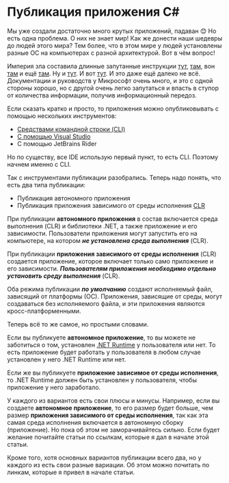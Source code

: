 # Публикация приложения C#
Мы уже создали достаточно много крутых приложений, падаван 😊 Но есть одна проблема. О них не знает мир!
Как же донести наши шедевры до людей этого мира? Тем более, что в этом мире у людей установлены
разные ОС на компьютерах с разной архитектурой. Вот в чём вопрос!

Империя зла составила длинные запутанные инструкции [тут](https://learn.microsoft.com/ru-ru/dotnet/core/deploying/),
[там](https://learn.microsoft.com/ru-ru/dotnet/core/deploying/ready-to-run), вон [там](https://learn.microsoft.com/en-us/dotnet/core/deploying/single-file/overview?tabs=cli)
и ещё [там](https://learn.microsoft.com/ru-ru/dotnet/core/tools/dotnet-publish). Ну и [тут](https://learn.microsoft.com/ru-ru/dotnet/core/deploying/trimming/trim-self-contained).
И вот [тут](https://learn.microsoft.com/ru-ru/previous-versions/visualstudio/visual-studio-2015/msbuild/msbuild).
И это даже ещё далеко не всё. Документации и руководств у Микрософт очень много, и это с одной стороны хорошо, но с другой
очень легко запутаться и впасть в ступор от количества информации, получив информационный передоз.

Если сказать кратко и просто, то приложения можно опубликовывать с помощью нескольких инструментов:
- [Средствами командной строки (CLI)](How-to-publish-CSharp-app-in-CLI.md)
- [С помощью Visual Studio](How-to-publish-CSharp-App-in-Visual-Studio.md)
- С помощью JetBrains Rider

Но по существу, все IDE использую первый пункт, то есть CLI. Поэтому начнем именно с CLI.

Так с инструментами публикации разобрались. Теперь надо понять, что есть два типа публикации:
- Публикация автономного приложения
- Публикация приложения зависимого от среды исполнения [CLR](Overview-of-CSharp-and-DotNet.md#What_is_CLR)

При публикации **автономного приложения** в состав включается среда выполнения (CLR) и библиотеки .NET, а также приложение 
и его зависимости. Пользователи приложения могут запустить его на компьютере, на котором _**не установлена среда 
выполнения**_ (CLR).

При публикации **приложения зависимого от среды исполнения** (CLR) создается приложение, которое включает только само 
приложение и его зависимости. _**Пользователям приложения необходимо отдельно установить среду выполнения**_ (CLR).

Оба режима публикации _**по умолчанию**_ создают исполняемый файл, зависящий от платформы (ОС).
Приложения, зависящие от среды, могут создаваться без исполняемого файла, и эти приложения являются
кросс-платформенными.

Теперь всё то же самое, но простыми словами.

Если вы публикуете **автономное приложение**, то вы можете не заботиться о том,
установлен [.NET Runtime](Overview-of-CSharp-and-DotNet.md#What_is_DotNet_Runtime) у пользователя или нет.
То есть приложение будет работать у пользователя в любом случае установлен у него .NET Runtime или нет.

Если же вы публикуете **приложение зависимое от среды исполнения**, то .NET Runtime должен быть установлен у пользователя,
чтобы приложение у него заработало.

У каждого из вариантов есть свои плюсы и минусы. Например, если вы создаете **автономное приложение**, то его размер будет 
больше, чем размер **приложения зависимого от среды исполнения**, так как эта самая среда исполнения включается 
в автономную сборку (приложение). Но пока об этом не заморачивайтесь сильно. Если будет желание почитайте статьи по ссылкам, 
которые я дал в начале этой статьи.

Кроме того, хотя основных вариантов публикации всего два, но у каждого из есть свои разные вариации. Об этом можно почитать
по линкам, которые я привел в начале статьи.
